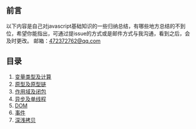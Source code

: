 ## 前言
以下内容是自己对javascript基础知识的一些归纳总结，有哪些地方总结的不到位，希望你能指出，可通过提issue的方式或是邮件方式与我沟通，看到之后，会及时更改。
邮箱：472372762@qq.com

## 目录

1. [变量类型及计算](https://github.com/TeemoPeng/front-end-basic/blob/master/src/variable.md)
2. [原型及原型链](https://github.com/TeemoPeng/front-end-basic/blob/master/src/prototype.md)
3. [作用域及闭包](https://github.com/TeemoPeng/front-end-basic/blob/master/src/scope.md)
4. [异步及单线程](https://github.com/TeemoPeng/front-end-basic/blob/master/src/async.md)
5. [DOM](https://github.com/TeemoPeng/front-end-basic/blob/master/src/dom.md)
6. [事件](https://github.com/TeemoPeng/front-end-basic/blob/master/src/event.md)
7. [深浅拷贝](https://github.com/TeemoPeng/front-end-basic/blob/master/src/deep-copy.md)